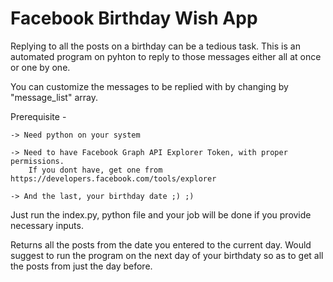 # Facebook Birthday Wish App

Replying to all the posts on a birthday can be a tedious task.
This is an automated program on pyhton to reply to those messages either all at once or one by one.

You can customize the messages to be replied with by changing by "message_list" array.

Prerequisite - 

    -> Need python on your system 

    -> Need to have Facebook Graph API Explorer Token, with proper permissions.
        If you dont have, get one from https://developers.facebook.com/tools/explorer 

    -> And the last, your birthday date ;) ;) 


Just run the index.py, python file and your job will be done if you provide necessary inputs.

Returns all the posts from the date you entered to the current day.
Would suggest to run the program on the next day of your birthdaty so as to get all the posts from just the day before.
